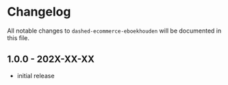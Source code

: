 # Changelog

All notable changes to `dashed-ecommerce-eboekhouden` will be documented in this file.

## 1.0.0 - 202X-XX-XX

- initial release
